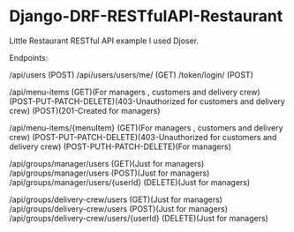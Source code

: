 # Django-DRF-RESTfulAPI-Restaurant
Little Restaurant RESTful API example
I used Djoser.

Endpoints:

/api/users  (POST)
/api/users/users/me/  (GET)
/token/login/  (POST)

/api/menu-items  (GET)(For managers , customers and delivery crew)   (POST-PUT-PATCH-DELETE)(403-Unauthorized for customers and delivery crew)
(POST)(201-Created for managers)

/api/menu-items/{menuItem} (GET)(For managers , customers and delivery crew)   (POST-PUT-PATCH-DELETE)(403-Unauthorized for customers and delivery crew)
(POST-PUTH-PATCH-DELETE)(For managers)

/api/groups/manager/users  (GET)(Just for managers)
/api/groups/manager/users (POST)(Just for managers)
/api/groups/manager/users/{userId} (DELETE)(Just for managers)

/api/groups/delivery-crew/users  (GET)(Just for managers)
/api/groups/delivery-crew/users  (POST)(Just for managers)
/api/groups/delivery-crew/users/{userId}  (DELETE)(Just for managers)
